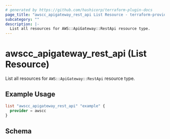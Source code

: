```yaml
---
# generated by https://github.com/hashicorp/terraform-plugin-docs
page_title: "awscc_apigateway_rest_api List Resource - terraform-provider-awscc"
subcategory: ""
description: |-
  List all resources for AWS::ApiGateway::RestApi resource type.
---
```


# awscc_apigateway_rest_api (List Resource)

List all resources for `AWS::ApiGateway::RestApi` resource type.

## Example Usage

```terraform
list "awscc_apigateway_rest_api" "example" {
  provider = awscc
}
```

<!-- schema generated by tfplugindocs -->
## Schema
